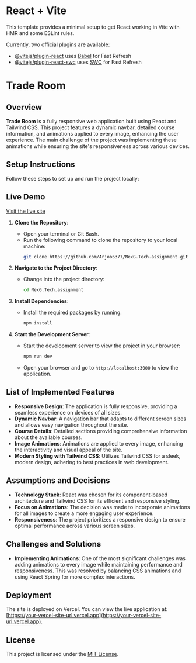 # React + Vite

This template provides a minimal setup to get React working in Vite with HMR and some ESLint rules.

Currently, two official plugins are available:

- [@vitejs/plugin-react](https://github.com/vitejs/vite-plugin-react/blob/main/packages/plugin-react/README.md) uses [Babel](https://babeljs.io/) for Fast Refresh
- [@vitejs/plugin-react-swc](https://github.com/vitejs/vite-plugin-react-swc) uses [SWC](https://swc.rs/) for Fast Refresh

# Trade Room

## Overview

**Trade Room** is a fully responsive web application built using React and Tailwind CSS. This project features a dynamic navbar, detailed course information, and animations applied to every image, enhancing the user experience. The main challenge of the project was implementing these animations while ensuring the site's responsiveness across various devices.

## Setup Instructions

Follow these steps to set up and run the project locally:

## Live Demo

[Visit the live site](https://arjoo-nexg-assignment-bplw.vercel.app/)

1. **Clone the Repository**:

   - Open your terminal or Git Bash.
   - Run the following command to clone the repository to your local machine:
     ```bash
     git clone https://github.com/Arjoo6377/NexG.Tech.assignment.git
     ```

2. **Navigate to the Project Directory**:

   - Change into the project directory:
     ```bash
     cd NexG.Tech.assignment
     ```

3. **Install Dependencies**:

   - Install the required packages by running:
     ```bash
     npm install
     ```

4. **Start the Development Server**:
   - Start the development server to view the project in your browser:
     ```bash
     npm run dev
     ```
   - Open your browser and go to `http://localhost:3000` to view the application.

## List of Implemented Features

- **Responsive Design**: The application is fully responsive, providing a seamless experience on devices of all sizes.
- **Dynamic Navbar**: A navigation bar that adapts to different screen sizes and allows easy navigation throughout the site.
- **Course Details**: Detailed sections providing comprehensive information about the available courses.
- **Image Animations**: Animations are applied to every image, enhancing the interactivity and visual appeal of the site.
- **Modern Styling with Tailwind CSS**: Utilizes Tailwind CSS for a sleek, modern design, adhering to best practices in web development.

## Assumptions and Decisions

- **Technology Stack**: React was chosen for its component-based architecture and Tailwind CSS for its efficient and responsive styling.
- **Focus on Animations**: The decision was made to incorporate animations for all images to create a more engaging user experience.
- **Responsiveness**: The project prioritizes a responsive design to ensure optimal performance across various screen sizes.

## Challenges and Solutions

- **Implementing Animations**: One of the most significant challenges was adding animations to every image while maintaining performance and responsiveness. This was resolved by balancing CSS animations and using React Spring for more complex interactions.

## Deployment

The site is deployed on Vercel. You can view the live application at: [https://your-vercel-site-url.vercel.app](https://your-vercel-site-url.vercel.app).

## License

This project is licensed under the [MIT License](LICENSE).
